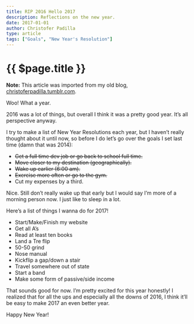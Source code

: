 ```yaml
---
title: RIP 2016 Hello 2017
description: Reflections on the new year.
date: 2017-01-01
author: Christofer Padilla
type: article
tags: ["Goals", "New Year's Resolution"]
---
```


# {{ $page.title }}

<div class="info"><b>Note:</b> This article was imported from my old blog, <a href="https://christoferpadilla.tumblr.com/post/155248610796/rip-2016-hello-2017">christoferpadilla.tumblr.com</a>.</div>

Woo! What a year.

2016 was a lot of things, but overall I think it was a pretty good year. It’s all perspective anyway.

I try to make a list of New Year Resolutions each year, but I haven’t really thought about it until now, so before I do let’s go over the goals I set last time (damn that was 2014):

*   <strike>Get a full time dev job or go back to school full time.</strike>
*   <strike>Move closer to my destination (geographically).</strike>
*   <strike>Wake up earlier (6:00 am).</strike>
*   <strike>Exercise more often or go to the gym.</strike>
*   Cut my expenses by a third.

Nice. Still don’t really wake up that early but I would say I’m more of a morning person now. I just like to sleep in a lot.

Here’s a list of things I wanna do for 2017!

*   Start/Make/Finish my website
*   Get all A’s
*   Read at least ten books
*   Land a Tre flip
*   50-50 grind
*   Nose manual
*   Kickflip a gap/down a stair
*   Travel somewhere out of state
*   Start a band
*   Make some form of passive/side income

That sounds good for now. I’m pretty excited for this year honestly! I realized that for all the ups and especially all the downs of 2016, I think it’ll be easy to make 2017 an even better year.

Happy New Year!

<TagLinks />

<Comments />
